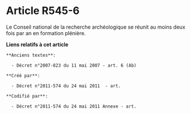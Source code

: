 # Article R545-6

Le Conseil national de la recherche archéologique se réunit au moins deux fois par an en formation plénière.

**Liens relatifs à cet article**

	**Anciens textes**:

	  - Décret n°2007-823 du 11 mai 2007 - art. 6 (Ab)

	**Créé par**:

	  - Décret n°2011-574 du 24 mai 2011  - art.

	**Codifié par**:

	  - Décret n°2011-574 du 24 mai 2011 Annexe - art.
